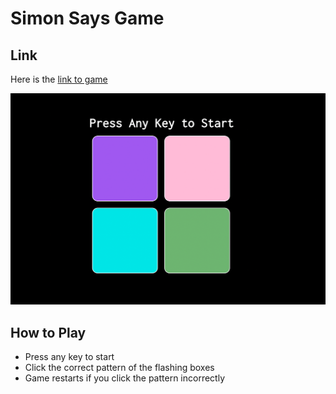 # Simon Says Game

## Link
Here is the <a href="https://simonsaysgame23422.netlify.app/" target='_blank'>link to game</a>

<img src='simongameimg.png' alt='color picker game '/>

## How to Play
- Press any key to start
- Click the correct pattern of the flashing boxes
- Game restarts if you click the pattern incorrectly



